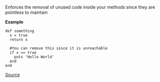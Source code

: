 Enforces the removal of unused code inside your methods since they are pointless to maintain

**Example**

```
def something
  x = true
  return x

  #You can remove this since it is unreachable
  if x == true
    puts 'Hello World'
  end
end

```

[Source](http://www.rubydoc.info/gems/rubocop/RuboCop/Cop/Lint/UnreachableCode)